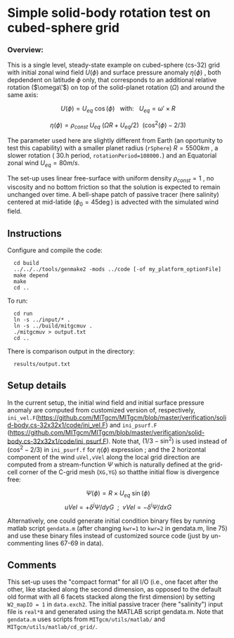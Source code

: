 Simple solid-body rotation test on cubed-sphere grid
========================================================

### Overview:
This is a single level, steady-state example on cubed-sphere (cs-32) grid with initial zonal wind field $U(\phi)$ and surface pressure anomaly $\eta(\phi)$ , both depdendent on latitude $\phi$ only,  that corresponds to an additional relative rotation ($\omega\'$) on top of the solid-planet rotation ($\Omega$) and around the same axis:

$$ U(\phi) = U_{eq} ~ \cos( \phi ) ~~~ \mathrm{with:} ~~~ U_{eq} = \omega' \times R $$

$$ \eta(\phi) = \rho_{const} ~ U_{eq} ~ ( \Omega R + U_{eq} / 2 ) ~~ ( \cos^{2}(\phi) - 2/3 ) $$

The parameter used here are slightly different from Earth (an oportunity to test this capability) with a smaller planet radius (`rSphere`) $R = 5500 km$ , a slower rotation ( 30.h period, `rotationPeriod=108000.`) and an Equatorial zonal wind $U_{eq} = 80 m/s$.

The set-up uses linear free-surface with uniform density $\rho_{const} = 1$ , no viscosity and no bottom friction so that the solution is expected to remain unchanged over time.
A bell-shape patch of passive tracer (here salinity) centered at mid-latide ($\phi_{0} = 45 \deg$)
is advected with the simulated wind field.

## Instructions
Configure and compile the code:

```
  cd build
  ../../../tools/genmake2 -mods ../code [-of my_platform_optionFile]
  make depend
  make
  cd ..
```

To run:

```
  cd run
  ln -s ../input/* .
  ln -s ../build/mitgcmuv .
  ./mitgcmuv > output.txt
  cd ..
```

There is comparison output in the directory:

```
  results/output.txt
```

## Setup details
In the current setup, the initial wind field and initial surface pressure anomaly are computed
from customized version of, respectively,
`ini_vel.F`(https://github.com/MITgcm/MITgcm/blob/master/verification/solid-body.cs-32x32x1/code/ini_vel.F)
 and `ini_psurf.F` (https://github.com/MITgcm/MITgcm/blob/master/verification/solid-body.cs-32x32x1/code/ini_psurf.F). 
Note that, $(1/3 - \sin^2)$ is used instead of $(\cos^2 - 2/3)$ in `ini_psurf.f` for $\eta(\phi)$ expression ;
and the 2 horizontal component of the wind `uVel,vVel` along the local grid direction are computed from a stream-function $\Psi$ which is naturally defined at the grid-cell corner of the C-grid mesh (`XG,YG`) so thatthe initial flow is divergence free:

$$ \Psi( \phi ) = R \times U_{eq} ~ \sin( \phi ) $$
$$ uVel = + \delta^j \Psi / dyG ~~ ; ~~ vVel = - \delta^i \Psi / dxG $$

Alternatively, one could generate initial condition binary files by running matlab script `gendata.m`
(after changing `kwr=1` to `kwr=2` in gendata.m, line 75) and use these binary files instead of 
customized source code (just by un-commenting lines 67-69 in data).

## Comments
  This set-up uses the "compact format" for all I/O (i.e., one facet after the other, like stacked 
  along the second dimension, as opposed to the default old format with all 6 facets stacked along the first dimension) by setting `W2_mapIO = 1` in `data.exch2`.
  The initial passive tracer (here "salinity") input file is `real*8` and generated using the MATLAB script gendata.m.
  Note that `gendata.m` uses scripts from `MITgcm/utils/matlab/` and `MITgcm/utils/matlab/cd_grid/`.
